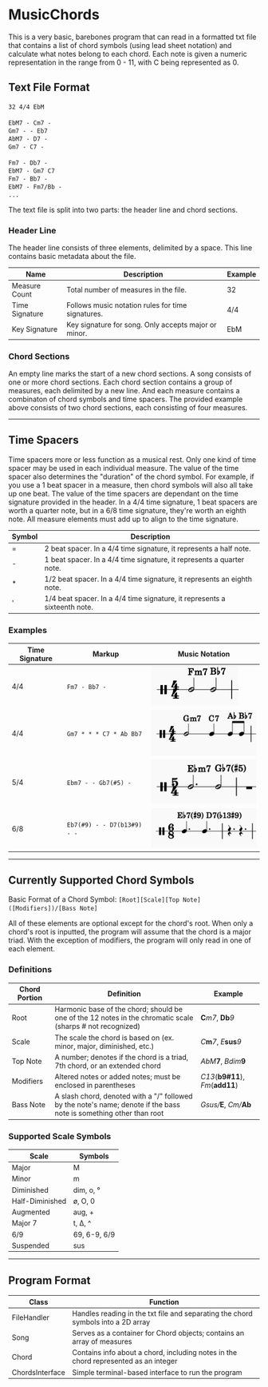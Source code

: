 # MusicChords

This is a very basic, barebones program that can read in a formatted txt file that contains a list of chord symbols (using lead sheet notation) and calculate what notes belong to each chord. Each note is given a numeric representation in the range from 0 - 11, with C being represented as 0. 

## Text File Format

```
32 4/4 EbM

EbM7 - Cm7 -
Gm7 - - Eb7
AbM7 - D7 -
Gm7 - C7 -

Fm7 - Db7 -
EbM7 - Gm7 C7 
Fm7 - Bb7 -
EbM7 - Fm7/Bb -
... 
```

The text file is split into two parts: the header line and chord sections.

### **Header Line**

The header line consists of three elements, delimited by a space. This line contains basic metadata about the file.

| Name           | Description                                          | Example |
|----------------|------------------------------------------------------|---------|
| Measure Count  | Total number of measures in the file.                | 32      |
| Time Signature | Follows music notation rules for time signatures.    | 4/4     |
| Key Signature  | Key signature for song. Only accepts major or minor. | EbM     |

### **Chord Sections**

An empty line marks the start of a new chord sections. A song consists of one or more chord sections. Each chord section contains a group of measures, each delimited by a new line. And each measure contains a combinaton of chord symbols and time spacers. The provided example above consists of two chord sections, each consisting of four measures.

---

## Time Spacers

Time spacers more or less function as a musical rest. Only one kind of time spacer may be used in each individual measure. The value of the time spacer also determines the "duration" of the chord symbol. For example, if you use a 1 beat spacer in a measure, then chord symbols will also all take up one beat. The value of the time spacers are dependant on the time signature provided in the header. In a 4/4 time signature, 1 beat spacers are worth a quarter note, but in a 6/8 time signature, they're worth an eighth note. All measure elements must add up to align to the time signature.

| Symbol | Description                                                               |
|--------|---------------------------------------------------------------------------|
| =      | 2 beat spacer. In a 4/4 time signature, it represents a half note.        |
| -      | 1 beat spacer. In a 4/4 time signature, it represents a quarter note.     |
| *      | 1/2 beat spacer. In a 4/4 time signature, it represents an eighth note.    |
| '      | 1/4 beat spacer. In a 4/4 time signature, it represents a sixteenth note. |

### Examples

| Time Signature | Markup                      | Music Notation                   |
|----------------|-----------------------------|----------------------------------|
| 4/4            | `Fm7 - Bb7 -`               | ![Example 1](/RM_images/Ex1.png) |
| 4/4            | `Gm7 * * * C7 * Ab Bb7`     | ![Example 2](/RM_images/Ex2.png) |
| 5/4            | `Ebm7 - - Gb7(#5) -`        | ![Example 3](/RM_images/Ex3.png) |
| 6/8            | `Eb7(#9) - - D7(b13#9) - -` | ![Example 4](/RM_images/Ex4.png) |

---

## Currently Supported Chord Symbols

Basic Format of a Chord Symbol: `[Root][Scale][Top Note]([Modifiers])/[Bass Note]`

All of these elements are optional except for the chord's root. When only a chord's root is inputted, the program will assume that the chord is a major triad. With the exception of modifiers, the program will only read in one of each element.

### **Definitions**

| Chord Portion   | Definition                                                                                                   | Example          |
| ----------------| -------------------------------------------------------------------------------------------------------------|------------------|
| Root            | Harmonic base of the chord; should be one of the 12 notes in the chromatic scale (sharps # not recognized)   | **C**_m7_, **Db**_9_ |
| Scale           | The scale the chord is based on (ex. minor, major, diminished, etc.)                                         | _C_**m**_7_, _E_**sus**_9_ |
| Top Note        | A number; denotes if the chord is a triad, 7th chord, or an extended chord                                   | _AbM_**7**, _Bdim_**9** |
| Modifiers       | Altered notes or added notes; must be enclosed in parentheses                                                | _C13_(**b9#11**), _Fm_(**add11**) |
| Bass Note       | A slash chord, denoted with a "/" followed by the note's name; denote if the bass note is something other than root  | _Gsus/_**E**, _Cm/_**Ab** |

### **Supported Scale Symbols**

| Scale           | Symbols      |
|-----------------|--------------|
| Major           | M            |
| Minor           | m            |
| Diminished      | dim, o, °    |
| Half-Diminished | ø, O, 0      |
| Augmented       | aug, +       |
| Major 7         | t, Δ, ^      |
| 6/9             | 69, 6-9, 6/9 |
| Suspended       | sus          |

---

## Program Format

| Class           | Function                                                                            |
|-----------------|-------------------------------------------------------------------------------------|
| FileHandler     | Handles reading in the txt file and separating the chord symbols into a 2D array    |
| Song            | Serves as a container for Chord objects; contains an array of measures              |
| Chord           | Contains info about a chord, including notes in the chord represented as an integer |
| ChordsInterface | Simple terminal-based interface to run the program                                  |
